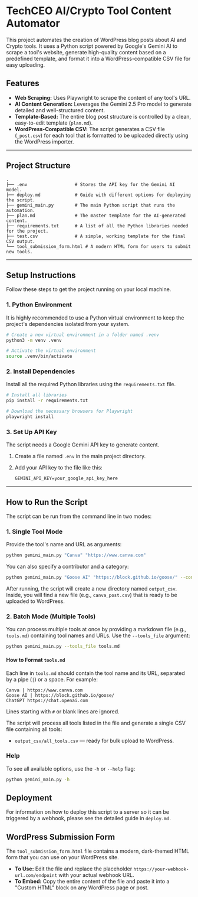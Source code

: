 # TechCEO AI/Crypto Tool Content Automator

This project automates the creation of WordPress blog posts about AI and Crypto tools. It uses a Python script powered by Google's Gemini AI to scrape a tool's website, generate high-quality content based on a predefined template, and format it into a WordPress-compatible CSV file for easy uploading.

## Features

- **Web Scraping:** Uses Playwright to scrape the content of any tool's URL.
- **AI Content Generation:** Leverages the Gemini 2.5 Pro model to generate detailed and well-structured content.
- **Template-Based:** The entire blog post structure is controlled by a clean, easy-to-edit template (`plan.md`).
- **WordPress-Compatible CSV:** The script generates a CSV file (`_post.csv`) for each tool that is formatted to be uploaded directly using the WordPress importer.

---

## Project Structure

```
.
├── .env                  # Stores the API key for the Gemini AI model.
├── deploy.md             # Guide with different options for deploying the script.
├── gemini_main.py        # The main Python script that runs the automation.
├── plan.md               # The master template for the AI-generated content.
├── requirements.txt      # A list of all the Python libraries needed for the project.
├── test.csv              # A simple, working template for the final CSV output.
└── tool_submission_form.html # A modern HTML form for users to submit new tools.
```

---

## Setup Instructions

Follow these steps to get the project running on your local machine.

### 1. Python Environment

It is highly recommended to use a Python virtual environment to keep the project's dependencies isolated from your system.

```bash
# Create a new virtual environment in a folder named .venv
python3 -m venv .venv

# Activate the virtual environment
source .venv/bin/activate
```

### 2. Install Dependencies

Install all the required Python libraries using the `requirements.txt` file.

```bash
# Install all libraries
pip install -r requirements.txt

# Download the necessary browsers for Playwright
playwright install
```

### 3. Set Up API Key

The script needs a Google Gemini API key to generate content.

1.  Create a file named `.env` in the main project directory.
2.  Add your API key to the file like this:

    ```
    GEMINI_API_KEY=your_google_api_key_here
    ```

---


## How to Run the Script

The script can be run from the command line in two modes:

### 1. Single Tool Mode

Provide the tool's name and URL as arguments:

```bash
python gemini_main.py "Canva" "https://www.canva.com"
```

You can also specify a contributor and a category:

```bash
python gemini_main.py "Goose AI" "https://block.github.io/goose/" --contributor "Community" --category "AI"
```

After running, the script will create a new directory named `output_csv`. Inside, you will find a new file (e.g., `canva_post.csv`) that is ready to be uploaded to WordPress.


### 2. Batch Mode (Multiple Tools)

You can process multiple tools at once by providing a markdown file (e.g., `tools.md`) containing tool names and URLs. Use the `--tools_file` argument:

```bash
python gemini_main.py --tools_file tools.md
```

#### How to Format `tools.md`

Each line in `tools.md` should contain the tool name and its URL, separated by a pipe (`|`) or a space. For example:

```
Canva | https://www.canva.com
Goose AI | https://block.github.io/goose/
ChatGPT https://chat.openai.com
```

Lines starting with `#` or blank lines are ignored.

The script will process all tools listed in the file and generate a single CSV file containing all tools:

- `output_csv/all_tools.csv` — ready for bulk upload to WordPress.

### Help

To see all available options, use the `-h` or `--help` flag:

```bash
python gemini_main.py -h
```

## Deployment

For information on how to deploy this script to a server so it can be triggered by a webhook, please see the detailed guide in `deploy.md`.

## WordPress Submission Form

The `tool_submission_form.html` file contains a modern, dark-themed HTML form that you can use on your WordPress site.

-   **To Use:** Edit the file and replace the placeholder `https://your-webhook-url.com/endpoint` with your actual webhook URL.
-   **To Embed:** Copy the entire content of the file and paste it into a "Custom HTML" block on any WordPress page or post.
